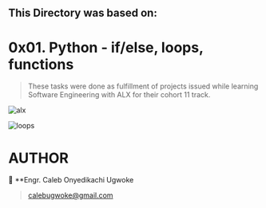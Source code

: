 ## This Directory was based on:
# 0x01. Python - if/else, loops, functions
> These tasks were done as fulfillment of projects issued while learning Software Engineering with ALX for their cohort 11  track. 

![alx](https://s3.amazonaws.com/intranet-projects-files/holbertonschool-higher-level_programming+/233/code.png)

![loops](https://www.pylenin.com/content/images/size/w1200/2022/02/Why-learn-Python-24-.png)


# AUTHOR 
>
👤 **Engr. Caleb Onyedikachi Ugwoke
> calebugwoke@gmail.com

